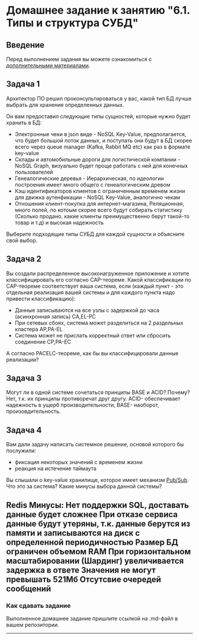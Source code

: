 # Домашнее задание к занятию "6.1. Типы и структура СУБД"

## Введение

Перед выполнением задания вы можете ознакомиться с 
[дополнительными материалами](https://github.com/netology-code/virt-homeworks/tree/master/additional/README.md).

## Задача 1

Архитектор ПО решил проконсультироваться у вас, какой тип БД 
лучше выбрать для хранения определенных данных.

Он вам предоставил следующие типы сущностей, которые нужно будет хранить в БД:

- Электронные чеки в json виде - NoSQL Key-Value, предполагается, что будет большой поток данных, и поступать они будут в БД скорее всего через queue manager (Kafka, Rabbit MQ etc) как раз в формате key-value 
- Склады и автомобильные дороги для логистической компании - NoSQL Graph, визуально будет проще работать с ней для конечных пользователей
- Генеалогические деревья - Иерархическая, по идеологии построения имеет много общего с генеалогическим древом
- Кэш идентификаторов клиентов с ограниченным временем жизни для движка аутенфикации - NoSQL Key-Value, аналогично чекам
- Отношения клиент-покупка для интернет-магазина, Реляционная, много полей, по котоым скорее всего будут собирать статистику (Сколько продано, какие клиенты преимущественно берут такой-то товар и т.д) и высокая надежность

Выберите подходящие типы СУБД для каждой сущности и объясните свой выбор.

## Задача 2

Вы создали распределенное высоконагруженное приложение и хотите классифицировать его согласно 
CAP-теореме. Какой классификации по CAP-теореме соответствует ваша система, если 
(каждый пункт - это отдельная реализация вашей системы и для каждого пункта надо привести классификацию):

- Данные записываются на все узлы с задержкой до часа (асинхронная запись) CA,EL-PC
- При сетевых сбоях, система может разделиться на 2 раздельных кластера AP,PA-EL
- Система может не прислать корректный ответ или сбросить соединение CP,PA-EC

А согласно PACELC-теореме, как бы вы классифицировали данные реализации?

## Задача 3

Могут ли в одной системе сочетаться принципы BASE и ACID? Почему?
Нет, т.к. их принципы противоречат друг другу. ACID- обеспечивает надежность в ущерб производительности, BASE- наоборот, произовдительность.

## Задача 4

Вам дали задачу написать системное решение, основой которого бы послужили:

- фиксация некоторых значений с временем жизни
- реакция на истечение таймаута

Вы слышали о key-value хранилище, которое имеет механизм [Pub/Sub](https://habr.com/ru/post/278237/). 
Что это за система? Какие минусы выбора данной системы?



Redis
Минусы:
Нет поддержки SQL, доставать данные будет сложнее
При отказе сервиса данные будут утеряны, т.к. данные берутся из памяти и записываются на диск с определенной периодичностью
Размер БД ограничен объемом RAM
При горизонтальном масштабировании (Шардинг) увеличивается задержка в ответе
Значения не могут превышать 521Мб
Отсутсвие очередей сообщений
---

### Как cдавать задание

Выполненное домашнее задание пришлите ссылкой на .md-файл в вашем репозитории.

---
